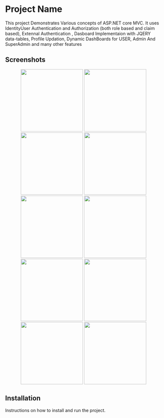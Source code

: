 # Project Name

This project Demonstrates Various concepts of ASP.NET core MVC. It uses IdentityUser Authentication and Authorization (both role based and claim based),
Extennal Authentication ,
Dasboard Implementaion with JQERY data-tables,
Profile Updation,
Dynamic DashBoards for USER, Admin And SuperAdmin and many other features

## Screenshots

<!-- Row 1 -->
<div align="center">
    <img src="../~/Images/pimg1.png" width="200" />
    <img src="Images/pimg2.png" width="200" />
    <img src="Images/pimg3.png" width="200" />
    <img src="Images/pimg4.png" width="200" />
</div>       
<!-- Row 2 -->
<div align="center">
    <img src="~/Images/pimg5.png" width="200" />
    <img src="~/Images/pimg6.png" width="200" />
    <img src="~/Images/pimg7.png" width="200" />
    <img src="~/Images/pimg8.png" width="200" />
</div>

<!-- Row 3 -->
<div align="center">
    <img src="~/Images/pimg9.png" width="200" />
    <img src="~/Images/pimg10.png" width="200" />
    <!-- Add more images as needed -->
</div>

## Installation

Instructions on how to install and run the project.
